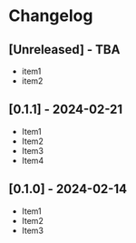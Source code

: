 # Changelog

## [Unreleased] - TBA

- item1
- item2

## [0.1.1] - 2024-02-21

- Item1
- Item2
- Item3
- Item4

## [0.1.0] - 2024-02-14

- Item1
- Item2
- Item3
